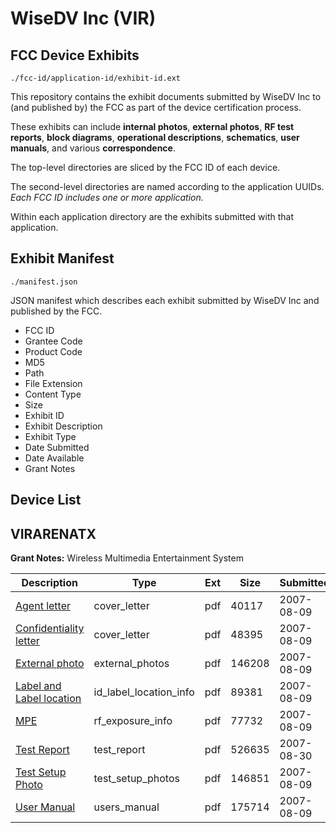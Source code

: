 # WiseDV Inc (VIR)
## FCC Device Exhibits

```
./fcc-id/application-id/exhibit-id.ext
```

This repository contains the exhibit documents submitted by WiseDV Inc to (and published by) the FCC as part of the device certification process.

These exhibits can include **internal photos**, **external photos**, **RF test reports**, **block diagrams**, **operational descriptions**, **schematics**, **user manuals**, and various **correspondence**.

The top-level directories are sliced by the FCC ID of each device.

The second-level directories are named according to the application UUIDs. *Each FCC ID includes one or more application.*

Within each application directory are the exhibits submitted with that application. 

## Exhibit Manifest

```
./manifest.json
```

JSON manifest which describes each exhibit submitted by WiseDV Inc and published by the FCC.

- FCC ID
- Grantee Code
- Product Code
- MD5
- Path
- File Extension
- Content Type
- Size
- Exhibit ID
- Exhibit Description
- Exhibit Type
- Date Submitted
- Date Available
- Grant Notes

## Device List
## VIRARENATX
**Grant Notes:** Wireless Multimedia Entertainment System

| Description | Type | Ext | Size | Submitted | Available |
| ----------- | ---- | --- | ---- | --------- | --------- |
| [Agent letter](VIRARENATX/df44be940ea3bb8ac4bcc9f47738a4fa/827325.pdf) | cover_letter | pdf | 40117 | 2007-08-09 | 2007-08-30 |
| [Confidentiality letter](VIRARENATX/df44be940ea3bb8ac4bcc9f47738a4fa/827326.pdf) | cover_letter | pdf | 48395 | 2007-08-09 | 2007-08-30 |
| [External photo](VIRARENATX/df44be940ea3bb8ac4bcc9f47738a4fa/827327.pdf) | external_photos | pdf | 146208 | 2007-08-09 | 2007-08-30 |
| [Label and Label location](VIRARENATX/df44be940ea3bb8ac4bcc9f47738a4fa/827328.pdf) | id_label_location_info | pdf | 89381 | 2007-08-09 | 2007-08-30 |
| [MPE](VIRARENATX/df44be940ea3bb8ac4bcc9f47738a4fa/827335.pdf) | rf_exposure_info | pdf | 77732 | 2007-08-09 | 2007-08-30 |
| [Test Report](VIRARENATX/df44be940ea3bb8ac4bcc9f47738a4fa/835756.pdf) | test_report | pdf | 526635 | 2007-08-30 | 2007-08-30 |
| [Test Setup Photo](VIRARENATX/df44be940ea3bb8ac4bcc9f47738a4fa/827338.pdf) | test_setup_photos | pdf | 146851 | 2007-08-09 | 2007-08-30 |
| [User Manual](VIRARENATX/df44be940ea3bb8ac4bcc9f47738a4fa/827340.pdf) | users_manual | pdf | 175714 | 2007-08-09 | 2007-08-30 |
